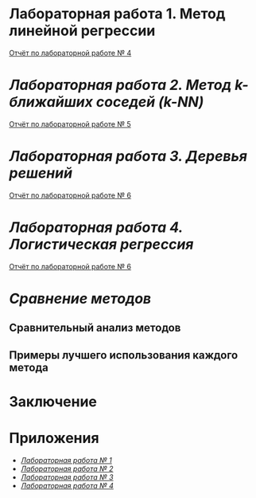 # Лабораторная работа 1. Метод линейной регрессии
[Отчёт по лабораторной работе № 4](https://github.com/ITSamantha/artificial_intelligence_systems/blob/main/module2/lab4/report_readme.md)

# *Лабораторная работа 2. Метод k-ближайших соседей (k-NN)*
[Отчёт по лабораторной работе № 5](https://github.com/ITSamantha/artificial_intelligence_systems/blob/main/module2/lab5/report_readme.md)

# *Лабораторная работа 3. Деревья решений*
[Отчёт по лабораторной работе № 6](https://github.com/ITSamantha/artificial_intelligence_systems/blob/main/module2/lab6/report_readme.md)

# *Лабораторная работа 4. Логистическая регрессия*
[Отчёт по лабораторной работе № 6](https://github.com/ITSamantha/artificial_intelligence_systems/blob/main/module2/lab7/report_readme.md)





# *Сравнение методов*

## Сравнительный анализ методов

## Примеры лучшего использования каждого метода

# Заключение


# Приложения 

- *[Лабораторная работа № 1](https://github.com/ITSamantha/artificial_intelligence_systems/tree/main/module2/lab4)*
- *[Лабораторная работа № 2](https://github.com/ITSamantha/artificial_intelligence_systems/tree/main/module2/lab5)*
- *[Лабораторная работа № 3](https://github.com/ITSamantha/artificial_intelligence_systems/tree/main/module2/lab6)*
- *[Лабораторная работа № 4](https://github.com/ITSamantha/artificial_intelligence_systems/tree/main/module2/lab7)*
